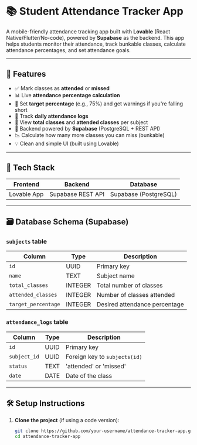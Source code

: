 # 📚 Student Attendance Tracker App

A mobile-friendly attendance tracking app built with **Lovable** (React Native/Flutter/No-code), powered by **Supabase** as the backend. This app helps students monitor their attendance, track bunkable classes, calculate attendance percentages, and set attendance goals.

---

## 🚀 Features

- ✅ Mark classes as **attended** or **missed**
- 📊 Live **attendance percentage calculation**
- 🎯 Set **target percentage** (e.g., 75%) and get warnings if you're falling short
- 📆 Track **daily attendance logs**
- 📎 View **total classes** and **attended classes** per subject
- 📁 Backend powered by **Supabase** (PostgreSQL + REST API)
- 📉 Calculate how many more classes you can miss (bunkable)
- 💡 Clean and simple UI (built using Lovable)

---

## 🧩 Tech Stack

| Frontend        | Backend        | Database     |
|----------------|----------------|--------------|
| Lovable App     | Supabase REST API | Supabase (PostgreSQL) |

---

## 🗃️ Database Schema (Supabase)

### `subjects` table
| Column           | Type        | Description                      |
|------------------|-------------|----------------------------------|
| `id`             | UUID        | Primary key                      |
| `name`           | TEXT        | Subject name                     |
| `total_classes`  | INTEGER     | Total number of classes          |
| `attended_classes` | INTEGER   | Number of classes attended       |
| `target_percentage` | INTEGER | Desired attendance percentage    |

### `attendance_logs` table
| Column     | Type     | Description                           |
|------------|----------|---------------------------------------|
| `id`       | UUID     | Primary key                           |
| `subject_id` | UUID   | Foreign key to `subjects(id)`         |
| `status`   | TEXT     | 'attended' or 'missed'                |
| `date`     | DATE     | Date of the class                     |

---

## 🛠️ Setup Instructions

1. **Clone the project** (if using a code version):
   ```bash
   git clone https://github.com/your-username/attendance-tracker-app.git
   cd attendance-tracker-app

